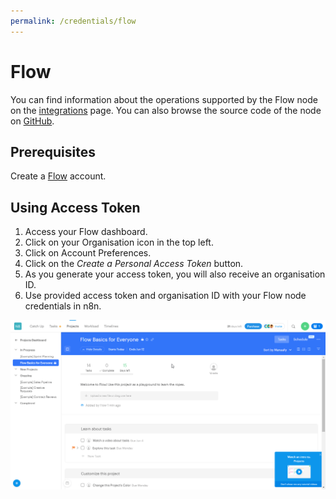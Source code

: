 ```yaml
---
permalink: /credentials/flow
---
```


# Flow

You can find information about the operations supported by the Flow node on the [integrations](https://n8n.io/integrations/n8n-nodes-base.flow) page. You can also browse the source code of the node on [GitHub](https://github.com/n8n-io/n8n/tree/master/packages/nodes-base/nodes/Flow).

## Prerequisites

Create a [Flow](https://www.getflow.com/) account.

## Using Access Token

1. Access your Flow dashboard.
2. Click on your Organisation icon in the top left.
3. Click on Account Preferences.
4. Click on the *Create a Personal Access Token* button.
5. As you generate your access token, you will also receive an organisation ID.
6. Use provided access token and organisation ID with your Flow node credentials in n8n.

![Getting Flow credentials](./using-access-token.gif)
